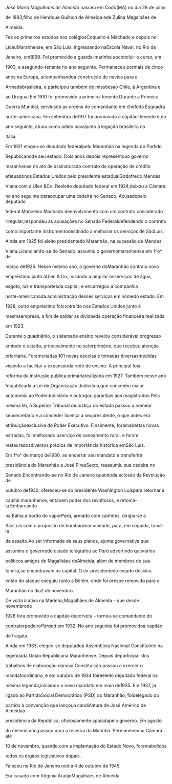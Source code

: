 

*José Maria Magalhães de Almeida* nasceu em Codó(MA) no dia 28 de julho

de 1883,filho de Henrique Guilhon de Almeida ede Zulina Magalhães de

Almeida.



Fez os primeiros estudos nos colégiosCoqueiro e Machado e depois no

LiceuMaranhense, em São Luís, ingressando naEscola Naval, no Rio de

Janeiro, em1899. Foi promovido a guarda-marinha aoconcluir o curso, em

1903, e asegundo-tenente no ano seguinte. Permaneceu pormais de cinco

anos na Europa, acompanhandoa construção de navios para a

Armadabrasileira, e participou também de missõesao Chile, à Argentina e

ao Uruguai.Em 1910 foi promovido a primeiro-tenente.Durante a Primeira

Guerra Mundial, serviusob as ordens do comandante em chefeda Esquadra

norte-americana. Em setembro de1917 foi promovido a capitão-tenente e,no

ano seguinte, atuou como adido navaljunto à legação brasileira na

Itália.



Em 1921 elegeu-se deputado federalpelo Maranhão na legenda do Partido

Republicanode seu estado. Dois anos depois representouo governo

maranhense no ato de assinaturado contrato de operação de crédito

efetuadonos Estados Unidos pelo presidente estadualGodofredo Mendes

Viana com a Ulen &Co. Reeleito deputado federal em 1924,deixou a Câmara

no ano seguinte paraocupar uma cadeira no Senado. Acusadopelo deputado

federal Marcelino Machado deenvolvimento com um contrato considerado

irregular,respondeu às acusações no Senado Federaldefendendo o contrato

como importante instrumentodestinado a melhorar os serviços de SãoLuís.



Ainda em 1925 foi eleito presidentedo Maranhão, na sucessão de Mendes

Viana.Licenciando-se do Senado, assumiu o governomaranhense em 1^o^ de

março de1926. Nesse mesmo ano, o governo doMaranhão contraiu novo

empréstimo junto àUlen & Co., visando a ampliar osserviços de água,

esgoto, luz e transportesda capital, e encarregou a companhia

norte-americanada administração desses serviços em nomedo estado. Em

1928, outro empréstimo foicontraído nos Estados Unidos junto à

mesmaempresa, a fim de saldar as dívidasda operação financeira realizada

em 1923.



Durante o quadriênio, o sistemade ensino revelou considerável progresso

emtodo o estado, principalmente no setorprimário, que recebeu atenção

prioritária. Foramcriadas 101 novas escolas e tomadas diversasmedidas

visando a facilitar a expansãoda rede de ensino. A principal foia

reforma da instrução pública primáriarealizada em 1927. Também nesse ano

foipublicada a Lei de Organização Judiciária,que concedeu maior

autonomia ao PoderJudiciário e outorgou garantias aos magistrados.Pela

mesma lei, o Superior Tribunal deJustiça do estado passou a nomear

seusecretário e a conceder licença a seupresidente, o que antes era

atribuiçãoexclusiva do Poder Executivo. Finalmente, foramabertas novas

estradas, foi melhorado oserviço de saneamento rural, e foram

restauradosdiversos prédios de importância histórica emSão Luís.



Em 1^o^ de março de1930, ao encerrar seu mandato e transferira

presidência do Maranhão a José PiresSexto, reassumiu sua cadeira no

Senado.Encontrando-se no Rio de Janeiro quandoda eclosão da Revolução de

outubro de1930, ofereceu-se ao presidente Washington Luíspara retornar à

capital maranhense, entãoem poder dos revoltosos, e retomá-la.Embarcando

na Bahia a bordo do vapor*Pará,* armado com canhões, dirigiu-se a

SãoLuís com o propósito de bombardear acidade, para, em seguida, tomá-la

de assalto.Ao ser informada de seus planos, ajunta governativa que

assumira o governodo estado telegrafou ao *Pará* advertindo quevários

políticos amigos de Magalhães deAlmeida, além de membros de sua

família,se encontravam na capital. O ex-presidentedo estado desistiu

então do ataque eseguiu rumo a Belém, onde foi presoe removido para o

Maranhão no dia2 de novembro.



De volta à ativa na Marinha,Magalhães de Almeida – que desde novembrode

1928 fora promovido a capitão decorveta – tornou-se comandante do

contratorpedeiro*Paraná* em 1932. No ano seguinte foi promovidoa capitão

de fragata.



Ainda em 1933, elegeu-se deputadoà Assembleia Nacional Constituinte na

legendada União Republicana Maranhense. Depois departicipar dos

trabalhos de elaboração danova Constituição passou a exercer o

mandatoordinário, e em outubro de 1934 foireeleito deputado federal na

mesma legenda,iniciando o novo mandato em maio de1935. Em 1937, já

ligado ao PartidoSocial Democrático (PSD) do Maranhão, foidelegado do

partido à convenção que lançoua candidatura de José Américo de Almeidaà

presidência da República, oficiosamente apoiadapelo governo. Em agosto

do mesmo ano,passou para a reserva da Marinha. Permaneceuna Câmara até

10 de novembro, quando,com a implantação do Estado Novo, foramabolidos

todos os órgãos legislativos dopaís.



Faleceu no Rio de Janeiro nodia 4 de outubro de 1945.



Era casado com Virgínia AraújoMagalhães de Almeida.



